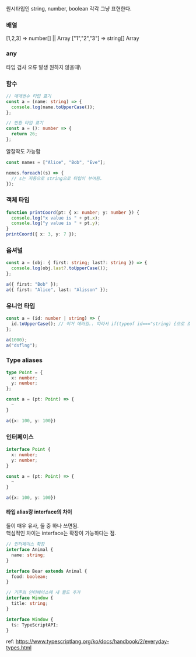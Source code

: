 원시타입인 string, number, boolean 각각 그냥 표현한다.

### 배열

[1,2,3] => number[] || Array<number>
["1","2","3"] => string[] Array<string>

### any

타입 검사 오류 발생 원하지 않을때\

### 함수

```typescript
// 매개변수 타입 표기
const a = (name: string) => {
  console.log(name.toUpperCase());
};

// 반환 타입 표기
const a = (): number => {
  return 26;
};
```

알잘딱도 가능함

```typescript
const names = ["Alice", "Bob", "Eve"];

nemes.foreach((s) => {
  // s는 자동으로 string으로 타입이 부여됨.
});
```

### 객체 타입

```typescript
function printCoord(pt: { x: number; y: number }) {
  console.log("x value is " + pt.x);
  console.log("y value is " + pt.y);
}
printCoord({ x: 3, y: 7 });
```

### 옵셔널

```typescript
const a = (obj: { first: string; last?: string }) => {
  console.log(obj.last?.toUpperCase());
};

a({ first: "Bob" });
a({ first: "Alice", last: "Alisson" });
```

### 유니언 타입

```typescript
const a = (id: number | string) => {
  id.toUpperCase(); // 이거 에러임.. 따라서 if(typeof id==="string) {으로 조져줘야함}
};

a(1000);
a("dsflng");
```

### Type aliases

```typescript
type Point = {
  x: number;
  y: number;
};

const a = (pt: Point) => {
  ~
}

a({x: 100, y: 100})
```

### 인터페이스

```typescript
interface Point {
  x: number;
  y: number;
}

const a = (pt: Point) => {
  ~
}

a({x: 100, y: 100})
```

#### 타입 alias랑 interface의 차이

둘이 매우 유사, 둘 중 하나 쓰면됨. \
핵심적인 차이는 interface는 확장이 가능하다는 점.

```typescript
// 인터페이스 확장
interface Animal {
  name: string;
}

interface Bear extends Animal {
  food: boolean;
}

// 기존의 인터페이스에 새 필드 추가
interface Window {
  title: string;
}

interface Window {
  ts: TypeScriptAPI;
}
```

ref: https://www.typescriptlang.org/ko/docs/handbook/2/everyday-types.html
